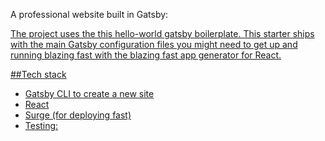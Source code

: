 A professional website built in Gatsby:

 <a href="https://www.gatsbyjs.org">

The project uses the this hello-world gatsby boilerplate. This starter ships with the main Gatsby configuration files you might need to get up and running blazing fast with the blazing fast app generator for React.

##Tech stack

- Gatsby CLI to create a new site
- React
- Surge (for deploying fast)
- Testing: 


